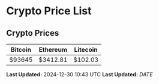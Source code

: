 # Crypto Price List

## Crypto Prices
| Bitcoin | Ethereum | Litecoin |
| ------- | -------- | -------- |
| $93645 | $3412.81 | $102.03 |
**Last Updated:** 2024-12-30 10:43 UTC
**Last Updated:** $DATE$
